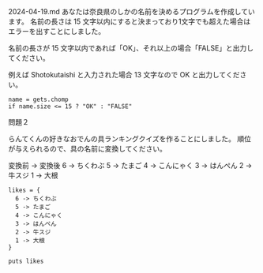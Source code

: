 2024-04-19.md
あなたは奈良県のしかの名前を決めるプログラムを作成しています。
名前の長さは 15 文字以内にすると決まっており1文字でも超えた場合はエラーを出すことにしました。

名前の長さが 15 文字以内であれば「OK」、それ以上の場合「FALSE」と出力してください。

例えば
Shotokutaishi
と入力された場合 13 文字なので
OK
と出力してください。

```
name = gets.chomp
if name.size <= 15 ? "OK" : "FALSE"

```





問題２

らんてくんの好きなおでんの具ランキングクイズを作ることにしました。
順位が与えられるので、具の名前に変換してください。

変換前 -> 変換後
6 -> ちくわぶ
5 -> たまご
4 -> こんにゃく
3 -> はんぺん
2 -> 牛スジ
1 -> 大根


```
likes = {
  6 -> ちくわぶ
  5 -> たまご
  4 -> こんにゃく
  3 -> はんぺん
  2 -> 牛スジ
  1 -> 大根
}

puts likes
```